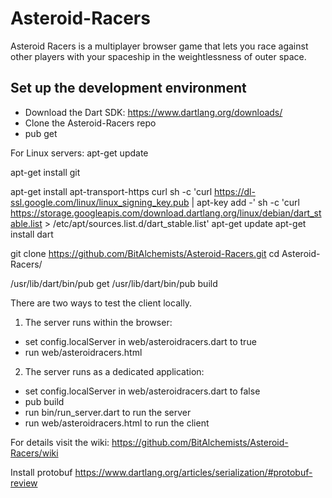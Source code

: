 Asteroid-Racers
===============

Asteroid Racers is a multiplayer browser game that lets you race against other players with your spaceship in the weightlessness of outer space.

Set up the development environment
----------------------------------
- Download the Dart SDK: https://www.dartlang.org/downloads/
- Clone the Asteroid-Racers repo
- pub get

For Linux servers:
apt-get update

apt-get install git 

apt-get install apt-transport-https curl
sh -c 'curl https://dl-ssl.google.com/linux/linux_signing_key.pub | apt-key add -'
sh -c 'curl https://storage.googleapis.com/download.dartlang.org/linux/debian/dart_stable.list > /etc/apt/sources.list.d/dart_stable.list'
apt-get update
apt-get install dart

git clone https://github.com/BitAlchemists/Asteroid-Racers.git
cd Asteroid-Racers/

/usr/lib/dart/bin/pub get
/usr/lib/dart/bin/pub build

There are two ways to test the client locally.

1) The server runs within the browser:
- set config.localServer in web/asteroidracers.dart to true
- run web/asteroidracers.html

2) The server runs as a dedicated application:
- set config.localServer in web/asteroidracers.dart to false
- pub build
- run bin/run_server.dart to run the server
- run web/asteroidracers.html to run the client

For details visit the wiki: https://github.com/BitAlchemists/Asteroid-Racers/wiki


Install protobuf
https://www.dartlang.org/articles/serialization/#protobuf-review

